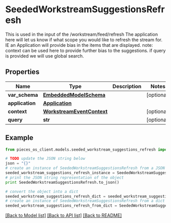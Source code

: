 # SeededWorkstreamSuggestionsRefresh

This is used in the input of the /workstream/feed/refresh  The application here will let us know if what scope you would like to refresh the stream for. IE an Application will  provide bias in the items that are displayed.  note: context can be used here to provide further bias to the suggestions.  if query is provided we will use global search.

## Properties
Name | Type | Description | Notes
------------ | ------------- | ------------- | -------------
**var_schema** | [**EmbeddedModelSchema**](EmbeddedModelSchema.md) |  | [optional] 
**application** | [**Application**](Application.md) |  | 
**context** | [**WorkstreamEventContext**](WorkstreamEventContext.md) |  | [optional] 
**query** | **str** |  | [optional] 

## Example

```python
from pieces_os_client.models.seeded_workstream_suggestions_refresh import SeededWorkstreamSuggestionsRefresh

# TODO update the JSON string below
json = "{}"
# create an instance of SeededWorkstreamSuggestionsRefresh from a JSON string
seeded_workstream_suggestions_refresh_instance = SeededWorkstreamSuggestionsRefresh.from_json(json)
# print the JSON string representation of the object
print SeededWorkstreamSuggestionsRefresh.to_json()

# convert the object into a dict
seeded_workstream_suggestions_refresh_dict = seeded_workstream_suggestions_refresh_instance.to_dict()
# create an instance of SeededWorkstreamSuggestionsRefresh from a dict
seeded_workstream_suggestions_refresh_from_dict = SeededWorkstreamSuggestionsRefresh.from_dict(seeded_workstream_suggestions_refresh_dict)
```
[[Back to Model list]](../README.md#documentation-for-models) [[Back to API list]](../README.md#documentation-for-api-endpoints) [[Back to README]](../README.md)


